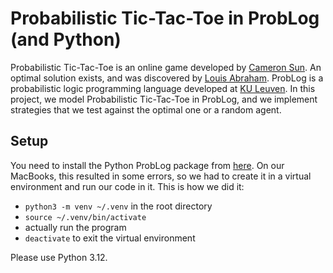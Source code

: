 # Probabilistic Tic-Tac-Toe in ProbLog (and Python)

Probabilistic Tic-Tac-Toe is an online game developed by [Cameron Sun](https://www.csun.io/2024/06/08/probabilistic-tic-tac-toe.html). An optimal solution exists, and was discovered by [Louis Abraham](https://louisabraham.github.io/articles/probabilistic-tic-tac-toe). ProbLog is a probabilistic logic programming language developed at [KU Leuven](https://dtai.cs.kuleuven.be/problog/). In this project, we model Probabilistic Tic-Tac-Toe in ProbLog, and we implement strategies that we test against the optimal one or a random agent.

## Setup

You need to install the Python ProbLog package from [here](https://dtai.cs.kuleuven.be/problog/tutorial/advanced/01_python_interface.html).
On our MacBooks, this resulted in some errors, so we had to create it in a virtual environment and run our code in it. 
This is how we did it: 
  - `python3 -m venv ~/.venv` in the root directory
  - `source ~/.venv/bin/activate`
  - actually run the program
  - `deactivate` to exit the virtual environment
  
Please use Python 3.12.